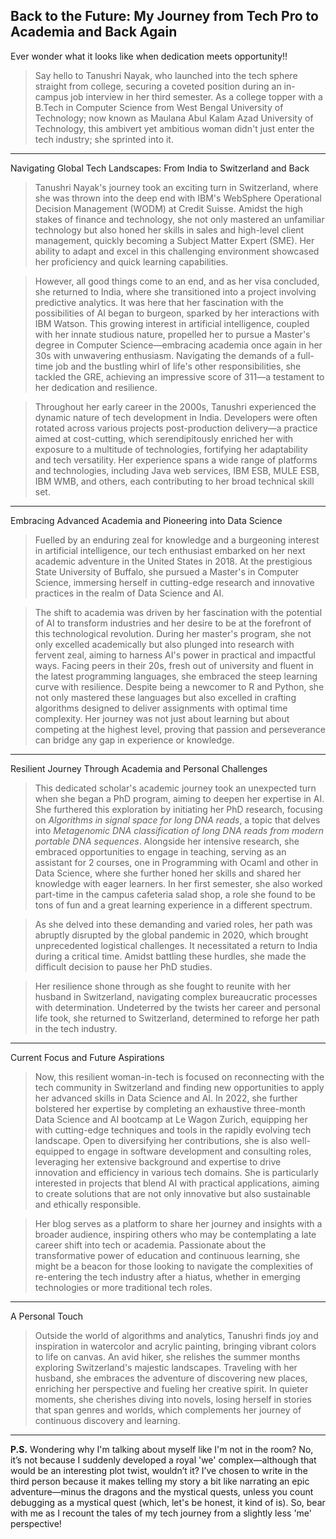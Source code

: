 ## Back to the Future: My Journey from Tech Pro to Academia and Back Again

Ever wonder what it looks like when dedication meets opportunity!!
> Say hello to Tanushri Nayak, who launched into the tech sphere straight from college, securing a coveted  position during an in-campus job interview in her third semester. As a college topper with a B.Tech in Computer Science from West Bengal University of Technology; now known as Maulana Abul Kalam Azad University of Technology, this ambivert yet ambitious woman didn't just enter the tech industry; she sprinted into it.

___

Navigating Global Tech Landscapes: From India to Switzerland and Back
> Tanushri Nayak's journey took an exciting turn in Switzerland, where she was thrown into the deep end with IBM's WebSphere Operational Decision Management (WODM) at Credit Suisse. Amidst the high stakes of finance and technology, she not only mastered an unfamiliar technology but also honed her skills in sales and high-level client management, quickly becoming a Subject Matter Expert (SME). Her ability to adapt and excel in this challenging environment showcased her proficiency and quick learning capabilities.

> However, all good things come to an end, and as her visa concluded, she returned to India, where she transitioned into a project involving predictive analytics. It was here that her fascination with the possibilities of AI began to burgeon, sparked by her interactions with IBM Watson. This growing interest in artificial intelligence, coupled with her innate studious nature, propelled her to pursue a Master's degree in Computer Science—embracing academia once again in her 30s with unwavering enthusiasm. Navigating the demands of a full-time job and the bustling whirl of life's other responsibilities, she tackled the GRE, achieving an impressive score of 311—a testament to her dedication and resilience.

> Throughout her early career in the 2000s, Tanushri experienced the dynamic nature of tech development in India. Developers were often rotated across various projects post-production delivery—a practice aimed at cost-cutting, which serendipitously enriched her with exposure to a multitude of technologies, fortifying her adaptability and tech versatility. Her experience spans a wide range of platforms and technologies, including Java web services, IBM ESB, MULE ESB, IBM WMB, and others, each contributing to her broad technical skill set.

___
Embracing Advanced Academia and Pioneering into Data Science

> Fuelled by an enduring zeal for knowledge and a burgeoning interest in artificial intelligence, our tech enthusiast embarked on her next academic adventure in the United States in 2018.  At the prestigious State University of Buffalo, she pursued a Master's in Computer Science, immersing herself in cutting-edge research and innovative practices in the realm of Data Science and AI.

> The shift to academia was driven by her fascination with the potential of AI to transform industries and her desire to be at the forefront of this technological revolution. During her master's program, she not only excelled academically but also plunged into research with fervent zeal, aiming to harness AI's power in practical and impactful ways. Facing peers in their 20s, fresh out of university and fluent in the latest programming languages, she embraced the steep learning curve with resilience. Despite being a newcomer to R and Python, she not only mastered these languages but also excelled in crafting algorithms designed to deliver assignments with optimal time complexity. Her journey was not just about learning but about competing at the highest level, proving that passion and perseverance can bridge any gap in experience or knowledge.

___
Resilient Journey Through Academia and Personal Challenges

> This dedicated scholar's academic journey took an unexpected turn when she began a PhD program, aiming to deepen her expertise in AI. She furthered this exploration by initiating her PhD research, focusing on *Algorithms in signal space for long DNA reads*, a topic that delves into *Metagenomic DNA classification of long DNA reads from modern portable DNA sequences*. Alongside her intensive research, she embraced opportunities to engage in teaching, serving as an assistant for 2 courses, one in Programming with Ocaml and other in Data Science, where she further honed her skills and shared her knowledge with eager learners. In her first semester, she also worked part-time in the campus cafeteria salad shop, a role she found to be tons of fun and a great learning experience in a different spectrum.

> As she delved into these demanding and varied roles, her path was abruptly disrupted by the global pandemic in 2020, which brought unprecedented  logistical challenges. It necessitated a return to India during a critical time. Amidst battling these hurdles, she made the difficult decision to pause her PhD studies.

> Her resilience shone through as she fought to reunite with her husband in Switzerland, navigating complex bureaucratic processes with determination. Undeterred by the twists her career and personal life took, she returned to Switzerland, determined to reforge her path in the tech industry.

___
Current Focus and Future Aspirations

> Now, this resilient woman-in-tech is focused on reconnecting with the tech community in Switzerland and finding new opportunities to apply her advanced skills in Data Science and AI. In 2022, she further bolstered her expertise by completing an exhaustive three-month Data Science and AI bootcamp at Le Wagon Zurich, equipping her with cutting-edge techniques and tools in the rapidly evolving tech landscape. Open to diversifying her contributions, she is also well-equipped to engage in software development and consulting roles, leveraging her extensive background and expertise to drive innovation and efficiency in various tech domains. She is particularly interested in projects that blend AI with practical applications, aiming to create solutions that are not only innovative but also sustainable and ethically responsible.

>Her blog serves as a platform to share her journey and insights with a broader audience, inspiring others who may be contemplating a late career shift into tech or academia. Passionate about the transformative power of education and continuous learning, she might be a beacon for those looking to navigate the complexities of re-entering the tech industry after a hiatus, whether in emerging technologies or more traditional tech roles.

___
A Personal Touch

>Outside the world of algorithms and analytics, Tanushri finds joy and inspiration in watercolor and acrylic painting, bringing vibrant colors to life on canvas. An avid hiker, she relishes the summer months exploring Switzerland's majestic landscapes. Traveling with her husband, she embraces the adventure of discovering new places, enriching her perspective and fueling her creative spirit. In quieter moments, she cherishes diving into novels, losing herself in stories that span genres and worlds, which complements her journey of continuous discovery and learning.


---

**P.S.** Wondering why I'm talking about myself like I'm not in the room? No, it’s not because I suddenly developed a royal 'we' complex—although that would be an interesting plot twist, wouldn’t it? I’ve chosen to write in the third person because it makes telling my story a bit like narrating an epic adventure—minus the dragons and the mystical quests, unless you count debugging as a mystical quest (which, let's be honest, it kind of is). So, bear with me as I recount the tales of my tech journey from a slightly less 'me' perspective!






